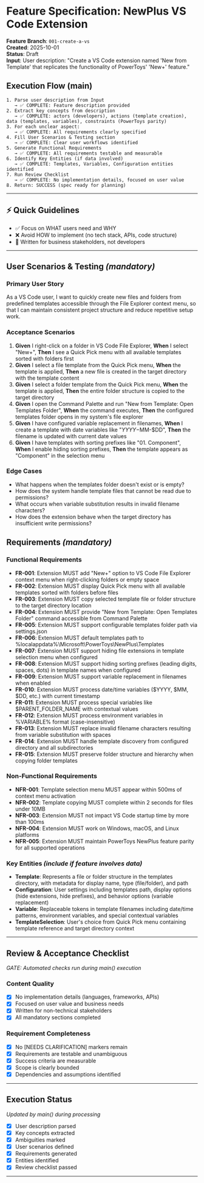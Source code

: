 # Feature Specification: NewPlus VS Code Extension

**Feature Branch**: `001-create-a-vs`  
**Created**: 2025-10-01  
**Status**: Draft  
**Input**: User description: "Create a VS Code extension named 'New from Template' that replicates the functionality of PowerToys' 'New+' feature."

## Execution Flow (main)
```
1. Parse user description from Input
   → ✅ COMPLETE: Feature description provided
2. Extract key concepts from description
   → ✅ COMPLETE: actors (developers), actions (template creation), data (templates, variables), constraints (PowerToys parity)
3. For each unclear aspect:
   → ✅ COMPLETE: All requirements clearly specified
4. Fill User Scenarios & Testing section
   → ✅ COMPLETE: Clear user workflows identified
5. Generate Functional Requirements
   → ✅ COMPLETE: All requirements testable and measurable
6. Identify Key Entities (if data involved)
   → ✅ COMPLETE: Templates, Variables, Configuration entities identified
7. Run Review Checklist
   → ✅ COMPLETE: No implementation details, focused on user value
8. Return: SUCCESS (spec ready for planning)
```

---

## ⚡ Quick Guidelines
- ✅ Focus on WHAT users need and WHY
- ❌ Avoid HOW to implement (no tech stack, APIs, code structure)
- 👥 Written for business stakeholders, not developers

---

## User Scenarios & Testing *(mandatory)*

### Primary User Story
As a VS Code user, I want to quickly create new files and folders from predefined templates accessible through the File Explorer context menu, so that I can maintain consistent project structure and reduce repetitive setup work.

### Acceptance Scenarios
1. **Given** I right-click on a folder in VS Code File Explorer, **When** I select "New+", **Then** I see a Quick Pick menu with all available templates sorted with folders first
2. **Given** I select a file template from the Quick Pick menu, **When** the template is applied, **Then** a new file is created in the target directory with the template content
3. **Given** I select a folder template from the Quick Pick menu, **When** the template is applied, **Then** the entire folder structure is copied to the target directory
4. **Given** I open the Command Palette and run "New from Template: Open Templates Folder", **When** the command executes, **Then** the configured templates folder opens in my system's file explorer
5. **Given** I have configured variable replacement in filenames, **When** I create a template with date variables like "$YYYY-$MM-$DD", **Then** the filename is updated with current date values
6. **Given** I have templates with sorting prefixes like "01. Component", **When** I enable hiding sorting prefixes, **Then** the template appears as "Component" in the selection menu

### Edge Cases
- What happens when the templates folder doesn't exist or is empty?
- How does the system handle template files that cannot be read due to permissions?
- What occurs when variable substitution results in invalid filename characters?
- How does the extension behave when the target directory has insufficient write permissions?

## Requirements *(mandatory)*

### Functional Requirements
- **FR-001**: Extension MUST add "New+" option to VS Code File Explorer context menu when right-clicking folders or empty space
- **FR-002**: Extension MUST display Quick Pick menu with all available templates sorted with folders before files
- **FR-003**: Extension MUST copy selected template file or folder structure to the target directory location
- **FR-004**: Extension MUST provide "New from Template: Open Templates Folder" command accessible from Command Palette
- **FR-005**: Extension MUST support configurable templates folder path via settings.json
- **FR-006**: Extension MUST default templates path to %localappdata%\Microsoft\PowerToys\NewPlus\Templates
- **FR-007**: Extension MUST support hiding file extensions in template selection menu when configured
- **FR-008**: Extension MUST support hiding sorting prefixes (leading digits, spaces, dots) in template names when configured
- **FR-009**: Extension MUST support variable replacement in filenames when enabled
- **FR-010**: Extension MUST process date/time variables ($YYYY, $MM, $DD, etc.) with current timestamp
- **FR-011**: Extension MUST process special variables like $PARENT_FOLDER_NAME with contextual values
- **FR-012**: Extension MUST process environment variables in %VARIABLE% format (case-insensitive)
- **FR-013**: Extension MUST replace invalid filename characters resulting from variable substitution with spaces
- **FR-014**: Extension MUST handle template discovery from configured directory and all subdirectories
- **FR-015**: Extension MUST preserve folder structure and hierarchy when copying folder templates

### Non-Functional Requirements
- **NFR-001**: Template selection menu MUST appear within 500ms of context menu activation
- **NFR-002**: Template copying MUST complete within 2 seconds for files under 10MB
- **NFR-003**: Extension MUST not impact VS Code startup time by more than 100ms
- **NFR-004**: Extension MUST work on Windows, macOS, and Linux platforms
- **NFR-005**: Extension MUST maintain PowerToys NewPlus feature parity for all supported operations

### Key Entities *(include if feature involves data)*
- **Template**: Represents a file or folder structure in the templates directory, with metadata for display name, type (file/folder), and path
- **Configuration**: User settings including templates path, display options (hide extensions, hide prefixes), and behavior options (variable replacement)
- **Variable**: Replaceable tokens in template filenames including date/time patterns, environment variables, and special contextual variables
- **TemplateSelection**: User's choice from Quick Pick menu containing template reference and target directory context

---

## Review & Acceptance Checklist
*GATE: Automated checks run during main() execution*

### Content Quality
- [x] No implementation details (languages, frameworks, APIs)
- [x] Focused on user value and business needs
- [x] Written for non-technical stakeholders
- [x] All mandatory sections completed

### Requirement Completeness
- [x] No [NEEDS CLARIFICATION] markers remain
- [x] Requirements are testable and unambiguous  
- [x] Success criteria are measurable
- [x] Scope is clearly bounded
- [x] Dependencies and assumptions identified

---

## Execution Status
*Updated by main() during processing*

- [x] User description parsed
- [x] Key concepts extracted
- [x] Ambiguities marked
- [x] User scenarios defined
- [x] Requirements generated
- [x] Entities identified
- [x] Review checklist passed

---
